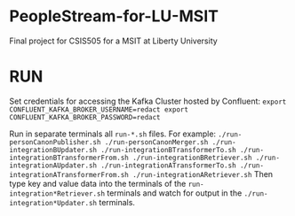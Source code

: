 # PeopleStream-for-LU-MSIT
Final project for CSIS505 for a MSIT at Liberty University

# RUN
Set credentials for accessing the Kafka Cluster hosted by Confluent:
    ```
        export CONFLUENT_KAFKA_BROKER_USERNAME=redact
        export CONFLUENT_KAFKA_BROKER_PASSWORD=redact
    ```

Run in separate terminals all `run-*.sh` files. For example:
    ```
        ./run-personCanonPublisher.sh
        ./run-personCanonMerger.sh
        ./run-integrationBUpdater.sh
        ./run-integrationBTransformerTo.sh
        ./run-integrationBTransformerFrom.sh
        ./run-integrationBRetriever.sh
        ./run-integrationAUpdater.sh
        ./run-integrationATransformerTo.sh
        ./run-integrationATransformerFrom.sh
        ./run-integrationARetriever.sh
    ```
Then type key and value data into the terminals of the `run-integration*Retriever.sh` terminals
and watch for output in the `./run-integration*Updater.sh` terminals.